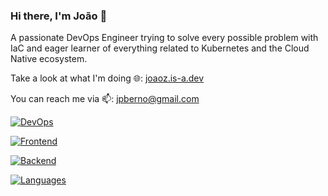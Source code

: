 ### Hi there, I'm João 👋
A passionate DevOps Engineer trying to solve every possible problem with IaC and eager learner of everything related to Kubernetes and the Cloud Native ecosystem.

Take a look at what I'm doing 🌐: [joaoz.is-a.dev](https://joaoz.is-a.dev)

You can reach me via 📫: jpberno@gmail.com


[![DevOps](https://skillicons.dev/icons?i=aws,terraform,bash,githubactions,github,gitlab,bitbucket,postgres,mysql)](https://skillicons.dev)

[![Frontend](https://skillicons.dev/icons?i=react,vue)](https://skillicons.dev)

[![Backend](https://skillicons.dev/icons?i=nodejs,rails,nestjs)](https://skillicons.dev)

[![Languages](https://skillicons.dev/icons?i=c,cpp,java,javascript,python,go)](https://skillicons.dev)





